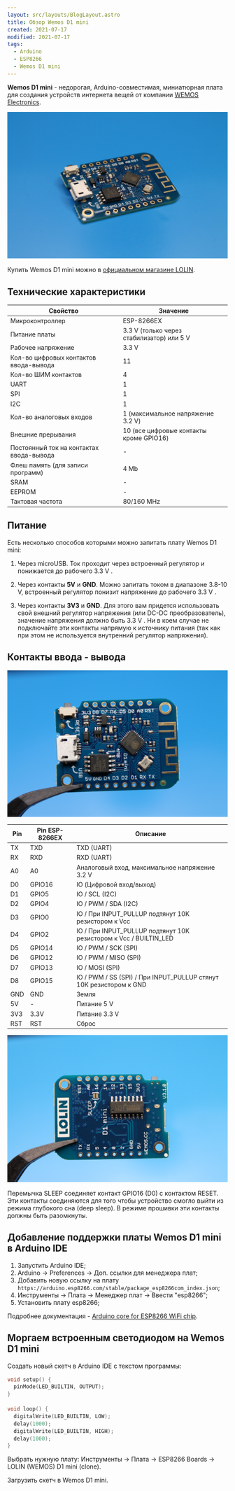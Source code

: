 ```yaml
---
layout: src/layouts/BlogLayout.astro
title: Обзор Wemos D1 mini
created: 2021-07-17
modified: 2021-07-17
tags:
  - Arduino
  - ESP8266
  - Wemos D1 mini
---
```


**Wemos D1 mini** - недорогая, Arduino-совместимая, миниатюрная плата для создания устройств интернета вещей от компании [WEMOS Electronics](https://www.wemos.cc/en/latest/d1/d1_mini.html).

![Wemos D1 mini](../../assets/blog/overview-wemos-d1-mini/wemos_d1_mini_1.jpg)

Купить Wemos D1 mini можно в [официальном магазине LOLIN](https://lolin.aliexpress.ru/).

## Технические характеристики

| Свойство                                 | Значение                                  |
| ---------------------------------------- | ----------------------------------------- |
| Микроконтроллер                          | ESP-8266EX                                |
| Питание платы                            | 3.3 V (только через стабилизатор) или 5 V |
| Рабочее напряжение                       | 3.3 V                                     |
| Кол-во цифровых контактов ввода-вывода   | 11                                        |
| Кол-во ШИМ контактов                     | 4                                         |
| UART                                     | 1                                         |
| SPI                                      | 1                                         |
| I2C                                      | 1                                         |
| Кол-во аналоговых входов                 | 1 (максимальное напряжение 3.2 V)         |
| Внешние прерывания                       | 10 (все цифровые контакты кроме GPIO16)   |
| Постоянный ток на контактах ввода-вывода | -                                         |
| Флеш память (для записи программ)        | 4 Mb                                      |
| SRAM                                     | -                                         |
| EEPROM                                   | -                                         |
| Тактовая частота                         | 80/160 MHz                                |

## Питание

Есть несколько способов которыми можно запитать плату Wemos D1 mini:

1. Через microUSB. Ток проходит через встроенный регулятор и понижается до рабочего 3.3 V .

2. Через контакты **5V** и **GND**. Можно запитать током в диапазоне 3.8-10 V, встроенный регулятор понизит напряжение до рабочего 3.3 V .

3. Через контакты **3V3** и **GND**. Для этого вам придется использовать свой внешний регулятор напряжения (или DC-DC преобразователь), значение напряжения должно быть 3.3 V . Ни в коем случае не подключайте эти контакты напрямую к источнику питания (так как при этом не используется внутренний регулятор напряжения).

## Контакты ввода - вывода

![Wemos D1 mini](../../assets/blog/overview-wemos-d1-mini/wemos_d1_mini_2.jpg)

| Pin | Pin ESP-8266EX | Описание                                                           |
| --- | -------------- | ------------------------------------------------------------------ |
| TX  | TXD            | TXD (UART)                                                         |
| RX  | RXD            | RXD (UART)                                                         |
| A0  | A0             | Аналоговый вход, максимальное напряжение 3.2 V                     |
| D0  | GPIO16         | IO (Цифровой вход/выход)                                           |
| D1  | GPIO5          | IO / SCL (I2C)                                                     |
| D2  | GPIO4          | IO / PWM / SDA (I2C)                                               |
| D3  | GPIO0          | IO / При INPUT_PULLUP подтянут 10K резистором к Vcc                |
| D4  | GPIO2          | IO / При INPUT_PULLUP подтянут 10K резистором к Vcc / BUILTIN_LED  |
| D5  | GPIO14         | IO / PWM / SCK (SPI)                                               |
| D6  | GPIO12         | IO / PWM / MISO (SPI)                                              |
| D7  | GPIO13         | IO / MOSI (SPI)                                                    |
| D8  | GPIO15         | IO / PWM / SS (SPI) / При INPUT_PULLUP стянут 10K резистором к GND |
| GND | GND            | Земля                                                              |
| 5V  | -              | Питание 5 V                                                        |
| 3V3 | 3.3V           | Питание 3.3 V                                                      |
| RST | RST            | Сброс                                                              |

![Wemos D1 mini](../../assets/blog/overview-wemos-d1-mini/wemos_d1_mini_3.jpg)

Перемычка SLEEP соединяет контакт GPIO16 (D0) с контактом RESET. Эти контакты соединяются для того чтобы устройство смогло выйти из режима глубокого сна (deep sleep). В режиме прошивки эти контакты должны быть разомкнуты.

## Добавление поддержки платы Wemos D1 mini в Arduino IDE

1. Запустить Arduino IDE;
2. Arduino -> Preferences -> Доп. ссылки для менеджера плат;
3. Добавить новую ссылку на плату `https://arduino.esp8266.com/stable/package_esp8266com_index.json`;
4. Инструменты -> Плата -> Менеджер плат -> Ввести "esp8266";
5. Установить плату esp8266;

Подробнее документация - [Arduino core for ESP8266 WiFi chip](https://github.com/esp8266/Arduino).

## Моргаем встроенным светодиодом на Wemos D1 mini

Создать новый скетч в Arduino IDE с текстом программы:

```cpp
void setup() {
  pinMode(LED_BUILTIN, OUTPUT);
}

void loop() {
  digitalWrite(LED_BUILTIN, LOW);
  delay(1000);
  digitalWrite(LED_BUILTIN, HIGH);
  delay(1000);
}
```

Выбрать нужную плату: Инструменты -> Плата -> ESP8266 Boards -> LOLIN (WEMOS) D1 mini (clone).

Загрузить скетч в Wemos D1 mini.
